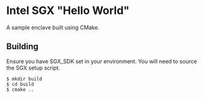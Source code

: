 # Intel SGX "Hello World"

A sample enclave built using CMake.

## Building

Ensure you have SGX\_SDK set in your environment. You will need to source the SGX setup script.

    $ mkdir build
    $ cd build
    $ cmake ..

